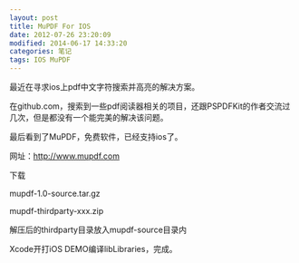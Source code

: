 ```yaml
---
layout: post
title: MuPDF For IOS
date: 2012-07-26 23:20:09
modified: 2014-06-17 14:33:20
categories: 笔记
tags: IOS MuPDF
---
```


最近在寻求ios上pdf中文字符搜索并高亮的解决方案。

在github.com，搜索到一些pdf阅读器相关的项目，还跟PSPDFKit的作者交流过几次，但是都没有一个能完美的解决该问题。

最后看到了MuPDF，免费软件，已经支持ios了。

网址：<a href="http://www.mupdf.com">http://www.mupdf.com</a>

下载

mupdf-1.0-source.tar.gz

mupdf-thirdparty-xxx.zip

解压后的thirdparty目录放入mupdf-source目录内

Xcode开打iOS DEMO编译libLibraries，完成。
